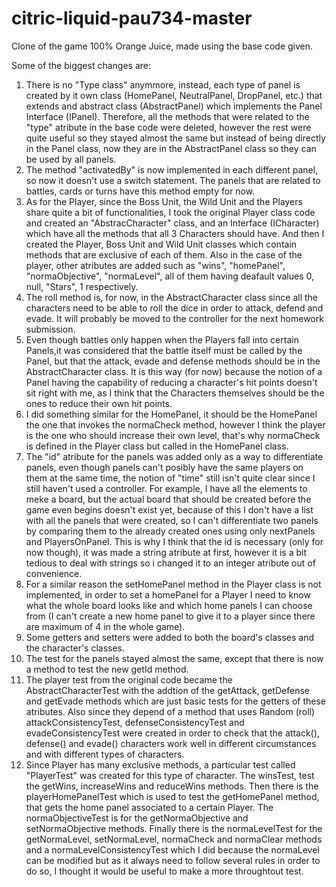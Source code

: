 # citric-liquid-pau734-master
Clone of the game 100% Orange Juice, made using the base code given.

Some of the biggest changes are:
1. There is no "Type class" anymmore, instead, each type of panel is created by it own class (HomePanel, NeutralPanel, DropPanel, etc.) that extends 
   and abstract class (AbstractPanel) which implements the Panel Interface (IPanel). Therefore, all the methods that were related to the "type" atribute
   in the base code were deleted, however the rest were quite useful so they stayed almost the same but instead of being directly in the Panel class, now they 
   are in the AbstractPanel class so they can be used by all panels. 
2. The method "activatedBy" is now implemented in each different panel, so now it doesn't use a switch statement. The panels that are related to battles, cards
   or turns have this method empty for now.
3. As for the Player, since the Boss Unit, the Wild Unit and the Players share quite a bit of functionalities, I took the original Player class code and created 
   an "AbstracCharacter" class, and an Interface (ICharacter) which have all the methods that all 3 Characters should have. And then I created the Player, Boss
   Unit and Wild Unit classes which contain methods that are exclusive of each of them. Also in the case of the player, other atributes are added such as "wins",
   "homePanel", "normaObjective", "normaLevel", all of them having deafault values 0, null, "Stars", 1 respectively.
4. The roll method is, for now, in the AbstractCharacter class since all the characters need to be able to roll the dice in order to attack, defend and evade.
   It will probably be moved to the controller for the next homework submission.
5. Even though battles only happen when the Players fall into certain Panels,it was considered that the battle itself must be called by the Panel, but that the attack,
   evade and defense methods should be in the AbstractCharacter class. It is this way (for now) because the notion of a Panel having the capability of reducing
   a character's hit points doesn't sit right with me, as I think that the Characters themselves should be the ones to reduce their own hit points.
6. I did something similar for the HomePanel, it should be the HomePanel the one that invokes the normaCheck method, however I think the player is the one who
   should increase their own level, that's why normaCheck is defined in the Player class but called in the HomePanel class.
7. The "id" atribute for the panels was added only as a way to differentiate panels, even though panels can't posibly have the same players on them at the same
   time, the notion of "time" still isn't quite clear since I still haven't used a controller. For example, I have all the elements to meke a board, but the 
   actual board that should be created before the game even begins doesn't exist yet, because of this I don't have a list with all the panels that were 
   created, so I can't differentiate two panels by comparing them to the already created ones using only nextPanels and PlayersOnPanel. This is why I think that
   the id is necessary (only for now though), it was made a string atribute at first, however it is a bit tedious to deal with strings so i changed it to
   an integer atribute out of convenience.
8. For a similar reason the setHomePanel method in the Player class is not implemented, in order to set a homePanel for a Player I need to know what the whole
   board looks like and which home panels I can choose from (I can't create a new home panel to give it to a player since there are maximum of 4 in the whole game).
9. Some getters and setters were added to both the board's classes and the character's classes.
10. The test for the panels stayed almost the same, except that there is now a method to test the new getId method. 
11. The player test from the original code became the AbstractCharacterTest with the addtion of the getAttack, getDefense and getEvade methods which are just 
   basic tests for the getters of these atributes. Also since they depend of a method that uses Random (roll) attackConsistencyTest, defenseConsistencyTest 
   and evadeConsistencyTest were created in order to check that the attack(), defense() and evade() characters work well in different circumstances and with 
   different types of characters.
12. Since Player has many exclusive methods, a particular test called "PlayerTest" was created for this type of character. The winsTest, test the getWins, 
    increaseWins and reduceWins methods. Then there is the playerHomePanelTest which is used to test the getHomePanel method, that gets the home panel associated
    to a certain Player. The normaObjectiveTest is for the getNormaObjective and setNormaObjective methods. Finally there is the normaLevelTest for the getNormaLevel,
    setNormaLevel, normaCheck and normaClear methods and a normaLevelConsistencyTest which I did because the normaLevel can be modified but as it always need to follow
    several rules in order to do so, I thought it would be useful to make a more throughtout test.
   
   


